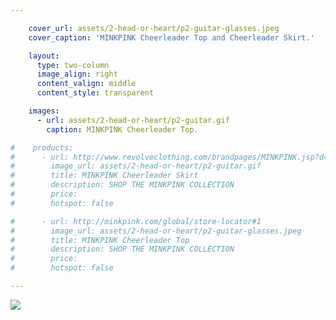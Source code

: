 ```yaml
---

    cover_url: assets/2-head-or-heart/p2-guitar-glasses.jpeg
    cover_caption: 'MINKPINK Cheerleader Top and Cheerleader Skirt.'

    layout:
      type: two-column
      image_align: right
      content_valign: middle
      content_style: transparent

    images:
      - url: assets/2-head-or-heart/p2-guitar.gif
        caption: MINKPINK Cheerleader Top.

#    products:
#      - url: http://www.revolveclothing.com/brandpages/MINKPINK.jsp?d=Womens#1
#        image_url: assets/2-head-or-heart/p2-guitar.gif
#        title: MINKPINK Cheerleader Skirt
#        description: SHOP THE MINKPINK COLLECTION
#        price:
#        hotspot: false

#      - url: http://minkpink.com/global/store-locator#1
#        image_url: assets/2-head-or-heart/p2-guitar-glasses.jpeg
#        title: MINKPINK Cheerleader Top
#        description: SHOP THE MINKPINK COLLECTION
#        price:
#        hotspot: false

---
```


<img src="assets/2-head-or-heart/p2-guitar.gif" data-media-id="images:1">
